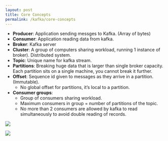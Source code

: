 ```yaml
---
layout: post
title: Core Concepts
permalink: /kafka/core-concepts
---
```


- **Producer**: Application sending messges to Kafka. (Array of bytes)
- **Consumer**: Application reading data from kafka.
- **Broker**: Kafka server
- **Cluster**: A group of computers sharing workload, running 1 instance of broker). Distributed system.
- **Topic**: Unique name for kafka stream.
- **Partitions**: Breaking huge data that is larger than single broker capacity. Each partition sits on a single machine, you cannot break it further.
- **Offset**: Sequence id given to messages as they arrive in a partition. (Immutable). 
    - No global offset for partitions, it’s local to a partition.
- **Consumer groups**:
    -	Group of consumers sharing workload. 
    -	Maximum consumers in group = number of partitions of the topic.
    -	No more than 2 consumers are allowed by kafka to read simultaneously to avoid double reading of records.

![]({{site.cdn}}/kafka/kafka-core-concepts.png)

![]({{site.cdn}}/kafka/concept-consumer-groups.png)
